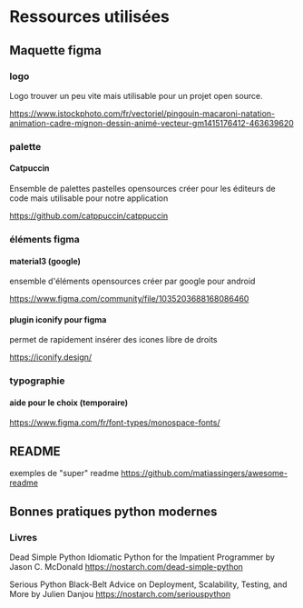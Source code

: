 # Ressources utilisées

## Maquette figma

### logo

Logo trouver un peu vite mais utilisable pour un projet open source.

<https://www.istockphoto.com/fr/vectoriel/pingouin-macaroni-natation-animation-cadre-mignon-dessin-animé-vecteur-gm1415176412-463639620>

### palette

#### Catpuccin

Ensemble de palettes pastelles opensources créer pour les éditeurs de code mais utilisable pour notre application

<https://github.com/catppuccin/catppuccin>

### éléments figma

#### material3 (google)

ensemble d'éléments opensources créer par google pour android

<https://www.figma.com/community/file/1035203688168086460>

#### plugin iconify pour figma

permet de rapidement insérer des icones libre de droits

<https://iconify.design/>

### typographie

#### aide pour le choix (temporaire)

<https://www.figma.com/fr/font-types/monospace-fonts/>

## README

exemples de "super" readme
<https://github.com/matiassingers/awesome-readme>

## Bonnes pratiques python modernes

### Livres

Dead Simple Python
Idiomatic Python for the Impatient Programmer
by Jason C. McDonald
<https://nostarch.com/dead-simple-python>

Serious Python
Black-Belt Advice on Deployment, Scalability, Testing, and More
by Julien Danjou
<https://nostarch.com/seriouspython>
